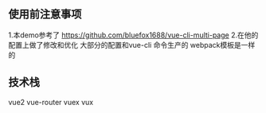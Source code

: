 ## 使用前注意事项
1.本demo参考了 https://github.com/bluefox1688/vue-cli-multi-page
2.在他的配置上做了修改和优化 大部分的配置和vue-cli 命令生产的 webpack模板是一样的
## 技术栈
 vue2
 vue-router
 vuex
 vux
